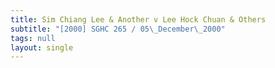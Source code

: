 ```yaml
---
title: Sim Chiang Lee & Another v Lee Hock Chuan & Others
subtitle: "[2000] SGHC 265 / 05\_December\_2000"
tags: null
layout: single
---
```


